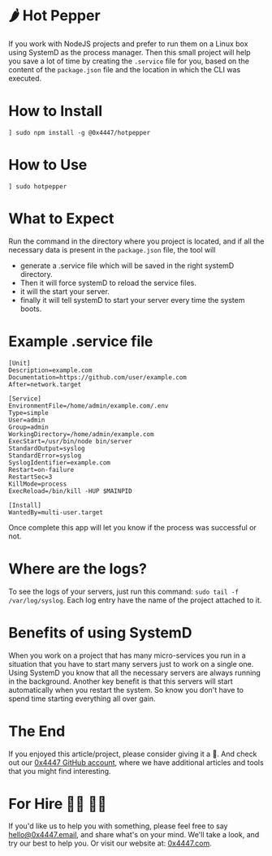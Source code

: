 # 🌶 Hot Pepper

If you work with NodeJS projects and prefer to run them on a Linux box using SystemD as the process manager. Then this small project will help you save a lot of time by creating the `.service` file for you, based on the content of the `package.json` file and the location in which the CLI was executed.

# How to Install

```
] sudo npm install -g @0x4447/hotpepper
```

# How to Use

```
] sudo hotpepper
```

# What to Expect

Run the command in the directory where you project is located, and if all the necessary data is present in the `package.json` file, the tool will

- generate a .service file which will be saved in the right systemD directory.
- Then it will force systemD to reload the service files.
- it will the start your server.
- finally it will tell systemD to start your server every time the system boots.

# Example .service file

```
[Unit]
Description=example.com
Documentation=https://github.com/user/example.com
After=network.target

[Service]
EnvironmentFile=/home/admin/example.com/.env
Type=simple
User=admin
Group=admin
WorkingDirectory=/home/admin/example.com
ExecStart=/usr/bin/node bin/server
StandardOutput=syslog
StandardError=syslog
SyslogIdentifier=example.com
Restart=on-failure
RestartSec=3
KillMode=process
ExecReload=/bin/kill -HUP $MAINPID

[Install]
WantedBy=multi-user.target
```

Once complete this app will let you know if the process was successful or not.

# Where are the logs?

To see the logs of your servers, just run this command: `sudo tail -f /var/log/syslog`. Each log entry have the name of the project attached to it.

# Benefits of using SystemD

When you work on a project that has many micro-services you run in a situation that you have to start many servers just to work on a single one. Using SystemD you know that all the necessary servers are always running in the background. Another key benefit is that this servers will start automatically when you restart the system. So know you don't have to spend time starting everything all over gain.

# The End

If you enjoyed this article/project, please consider giving it a 🌟. And check out our [0x4447 GitHub account](https://github.com/0x4447), where we have additional articles and tools that you might find interesting.

# For Hire 👨‍💻 👩‍💻

If you'd like us to help you with something, please feel free to say [hello@0x4447.email](hello@0x4447.email), and share what's on your mind. We'll take a look, and try our best to help you. Or visit our website at: [0x4447.com](https://0x4447.com).
